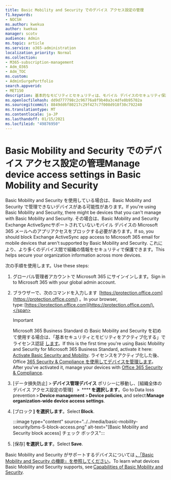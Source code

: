 ```yaml
---
title: Basic Mobility and Security でのデバイス アクセス設定の管理
f1.keywords:
- NOCSH
ms.author: kwekua
author: kwekua
manager: scotv
audience: Admin
ms.topic: article
ms.service: o365-administration
localization_priority: Normal
ms.collection:
- M365-subscription-management
- Adm_O365
- Adm_TOC
ms.custom:
- AdminSurgePortfolio
search.appverid:
- MET150
description: 基本的なモビリティとセキュリティは、モバイル デバイスのセキュリティ保護と管理に役立ちます。
ms.openlocfilehash: dd9d777798c2c96776a8f9b40a3c4dfe0b95702a
ms.sourcegitcommit: 8849dd6f80217c29f427c7f008d918f30c792240
ms.translationtype: MT
ms.contentlocale: ja-JP
ms.lasthandoff: 01/15/2021
ms.locfileid: "49876950"
---
```

# <a name="manage-device-access-settings-in-basic-mobility-and-security"></a><span data-ttu-id="4646f-103">Basic Mobility and Security でのデバイス アクセス設定の管理</span><span class="sxs-lookup"><span data-stu-id="4646f-103">Manage device access settings in Basic Mobility and Security</span></span>

<span data-ttu-id="4646f-104">Basic Mobility and Security を使用している場合は、Basic Mobility and Security で管理できないデバイスがある可能性があります。</span><span class="sxs-lookup"><span data-stu-id="4646f-104">If you're using Basic Mobility and Security, there might be devices that you can't manage with Basic Mobility and Security.</span></span> <span data-ttu-id="4646f-105">その場合は、Basic Mobility and Security Exchange ActiveSyncサポートされていないモバイル デバイスの Microsoft 365 メールへのアプリアクセスをブロックする必要があります。</span><span class="sxs-lookup"><span data-stu-id="4646f-105">If so, you should block Exchange ActiveSync app access to Microsoft 365 email for mobile devices that aren't supported by Basic Mobility and Security.</span></span> <span data-ttu-id="4646f-106">これにより、より多くのデバイス間で組織の情報をセキュリティで保護できます。</span><span class="sxs-lookup"><span data-stu-id="4646f-106">This helps secure your organization information across more devices.</span></span>

<span data-ttu-id="4646f-107">次の手順を使用します。</span><span class="sxs-lookup"><span data-stu-id="4646f-107">Use these steps:</span></span>

1. <span data-ttu-id="4646f-108">グローバル管理者アカウントで Microsoft 365 にサインインします。</span><span class="sxs-lookup"><span data-stu-id="4646f-108">Sign in to  Microsoft 365 with your global admin account.</span></span>

2. <span data-ttu-id="4646f-109">ブラウザーで、次のコマンドを入力します  [https://protection.office.com](https://protection.office.com/) 。</span><span class="sxs-lookup"><span data-stu-id="4646f-109">In your browser, type: [https://protection.office.com](https://protection.office.com/).</span></span>    

    >[!IMPORTANT]
    ><span data-ttu-id="4646f-110">Microsoft 365 Business Standard の Basic Mobility and Security を初めて使用する場合は、「基本セキュリティとモビリティをアクティブ化する」でライセンス認証 [します](https://admin.microsoft.com/EAdmin/Device/IntuneInventory.aspx)。</span><span class="sxs-lookup"><span data-stu-id="4646f-110">If this is the first time you're using Basic Mobility and Security for Microsoft 365 Business Standard, activate it here: [Activate Basic Security and Mobility](https://admin.microsoft.com/EAdmin/Device/IntuneInventory.aspx).</span></span> <span data-ttu-id="4646f-111">ライセンスをアクティブ化した後、Office [365 Security & Compliance を使用してデバイスを管理します](https://protection.office.com/)。</span><span class="sxs-lookup"><span data-stu-id="4646f-111">After you've activated it, manage your devices with [Office 365 Security & Compliance](https://protection.office.com/).</span></span>

3. <span data-ttu-id="4646f-112">[データ損失防止] > **デバイス管理デバイス** ポリシーに移動し、[組織全体のデバイス アクセス設定の管理]   >  \*\*\*\* **を選択します**。</span><span class="sxs-lookup"><span data-stu-id="4646f-112">Go to Data loss prevention > **Device management** > **Device policies**, and select **Manage organization-wide device access settings**.</span></span>

4. <span data-ttu-id="4646f-113">[ブロック **] を選択します**。</span><span class="sxs-lookup"><span data-stu-id="4646f-113">Select **Block**.</span></span>

    :::image type="content" source="../../media/basic-mobility-security/bms-5-block-access.png" alt-text="[Basic Mobility and Security block access] チェック ボックス":::

5. <span data-ttu-id="4646f-115">[保存] **を選択します**。</span><span class="sxs-lookup"><span data-stu-id="4646f-115">Select **Save**.</span></span>

<span data-ttu-id="4646f-116">Basic Mobility and Security がサポートするデバイスについては [、「Basic Mobility and Security の機能」を参照してください](capabilities.md)。</span><span class="sxs-lookup"><span data-stu-id="4646f-116">To learn what devices Basic Mobility and Security supports, see [Capabilities of Basic Mobility and Security](capabilities.md).</span></span>